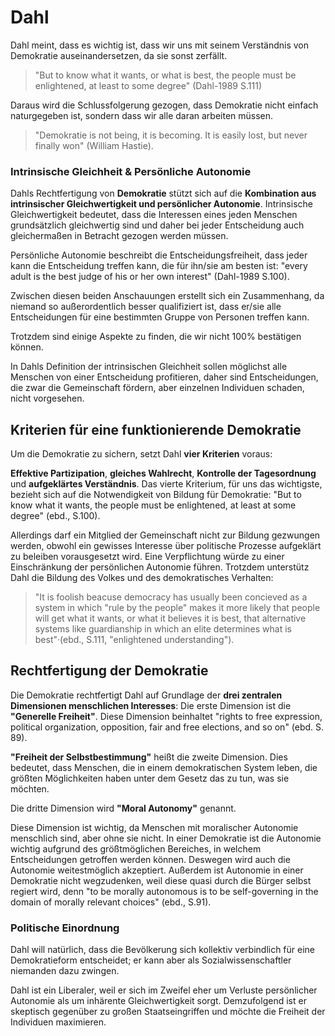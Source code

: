# Dahl
<!-- TODO: Enleitung, Überleitung vom letzten Thema: wenn kein benner da, warum wollen wir uns mit dem Typen hier beschäftigen? -->
Dahl meint, dass es wichtig ist, dass wir uns mit seinem Verständnis von Demokratie auseinandersetzen, da sie sonst zerfällt.
<!-- TODO MH: nöp, wo sagt dahl das? Hier fehlt immer noch eine gute Einleitung. Denkt doch mal an ... wenn wir schon einen mächtigen Staat (Leviathan) haben, wäre es dann nicht nett, wir könnten den irgendwie an die Kandarre nehmen? -->

>"But to know what it wants, or what is best, the people must be enlightened, at least to some degree" (Dahl-1989 S.111)
<!-- TODO MH: wieso steht hier so ein einsames Zitat? Kann das mal jemand abholen? -->

Daraus wird die Schlussfolgerung gezogen, dass Demokratie nicht einfach naturgegeben ist, sondern dass wir alle daran arbeiten müssen.
>"Demokratie is not being, it is becoming. It is easily lost, but never finally won" (William Hastie).
<!-- TODO MH: würde mal sagen der Hastie geht als anfangszitat ganz gut, oder? -->


### Intrinsische Gleichheit & Persönliche Autonomie

Dahls Rechtfertigung von **Demokratie** stützt sich auf die **Kombination aus intrinsischer Gleichwertigkeit und persönlicher Autonomie**.
Intrinsische Gleichwertigkeit bedeutet, dass die Interessen eines jeden Menschen grundsätzlich gleichwertig sind und daher bei jeder Entscheidung auch gleichermaßen in Betracht gezogen werden müssen.
<!-- TODO MH: und warum intrinsisch? as opposed to what? -->
Persönliche Autonomie beschreibt die Entscheidungsfreiheit, dass jeder kann die Entscheidung treffen kann, die für ihn/sie am besten ist: "every adult is the best judge of his or her own interest" (Dahl-1989 S.100).
<!-- TODO MH: und warum persönlich? as opposed to what? -->
Zwischen diesen beiden Anschauungen erstellt sich ein Zusammenhang, da niemand so außerordentlich besser qualifiziert ist, dass er/sie alle Entscheidungen für eine bestimmten Gruppe von Personen treffen kann.
<!-- TODO MH: erstellt sich ein Zusammenhang? sprache? -->

Trotzdem sind einige Aspekte zu finden, die wir nicht 100% bestätigen können.
<!-- TODO MH stil: sondern nur 90%? Sprache! Außerdem: das ist eine Regieanweisung. Sagt nicht, was ihr sagen werdet, sondern sagt es einfach. -->
In Dahls Definition der intrinsischen Gleichheit sollen möglichst alle Menschen von einer Entscheidung profitieren, daher sind Entscheidungen, die zwar die Gemeinschaft fördern, aber einzelnen Individuen schaden, nicht vorgesehen.


## Kriterien für eine funktionierende Demokratie

Um die Demokratie zu sichern, setzt Dahl **vier Kriterien** voraus:

**Effektive Partizipation**, **gleiches Wahlrecht**, **Kontrolle der Tagesordnung** und **aufgeklärtes Verständnis**.
Das vierte Kriterium, für uns das wichtigste, bezieht sich auf die Notwendigkeit von Bildung für Demokratie:
"But to know what it wants, the people must be enlightened, at least at some degree" (ebd., S.100).
<!-- MH super kürzung, so macht das spass! -->
Allerdings darf ein Mitglied der Gemeinschaft nicht zur Bildung gezwungen werden, obwohl ein gewisses Interesse über politische Prozesse aufgeklärt zu beleiben vorausgesetzt wird.
Eine Verpflichtung würde zu einer Einschränkung der persönlichen Autonomie führen.
Trotzdem unterstütz Dahl die Bildung des Volkes und des demokratisches Verhalten:

>"It is foolish beacuse democracy has usually been concieved as a system in which "rule by the people" makes it more likely that people will get what it wants, or what it believes it is best, that alternative systems like guardianship in which an elite determines what is best"·(ebd., S.111, "enlightened understanding").


## Rechtfertigung der Demokratie

Die Demokratie rechtfertigt Dahl auf Grundlage der **drei zentralen Dimensionen menschlichen Interesses**:
Die erste Dimension ist die **"Generelle Freiheit"**.
Diese Dimension beinhaltet "rights to free expression, political organization, opposition, fair and free elections, and so on" (ebd. S. 89).

**"Freiheit der Selbstbestimmung"** heißt die zweite Dimension.
Dies bedeutet, dass Menschen, die in einem demokratischen System leben, die größten Möglichkeiten haben unter dem Gesetz das zu tun, was sie möchten.

Die dritte Dimension wird **"Moral Autonomy"** genannt.
<!-- TODO: MH moral autonomy etc. übersetzen; das geht auf deutsch, da brauchen wir kein denglisch. tz tz tz, Glashaus, Steine, etc. pp. -->
Diese Dimension ist wichtig, da Menschen mit moralischer Autonomie menschlich sind, aber ohne sie nicht.
In einer Demokratie ist die Autonomie wichtig aufgrund des größtmöglichen Bereiches, in welchem Entscheidungen getroffen werden können.
Deswegen wird auch die Autonomie weitestmöglich akzeptiert.
Außerdem ist Autonomie in einer Demokratie nicht wegzudenken, weil diese quasi durch die Bürger selbst regiert wird, denn "to be morally autonomous is to be self-governing in the domain of morally relevant choices" (ebd., S.91).
<!-- FIXME: MH kill your darlings, as they say. Dieser ganze Abschnitt Rechtfertigungen kann weg. -->


### Politische Einordnung

Dahl will natürlich, dass die Bevölkerung sich kollektiv verbindlich für eine Demokratieform entscheidet; er kann aber als Sozialwissenschaftler niemanden dazu zwingen.
<!-- FIXME: MH Der Satz geht einfach immer noch garnicht, natürich kann dahl keinen zwingen, das ist nicht das problem. Der nächste Satz fasst es eigentlich besser. -->
Dahl ist ein Liberaler, weil er sich im Zweifel eher um Verluste persönlicher Autonomie als um inhärente Gleichwertigkeit sorgt.
Demzufolgend ist er skeptisch gegenüber zu großen Staatseingriffen und möchte die Freiheit der Individuen maximieren.
<!-- TODO: MH in Gesamtkontext einbringen: Was hat das mit Schule zu tun? Was würde er zur Schule sagen?, etwa verweis auf vielleicht eingeschränkte Idee von politischer bildung in der schule, weil dahl liberaler ist – müsste aber als Spekulation gekennzeichnet werden. -->
